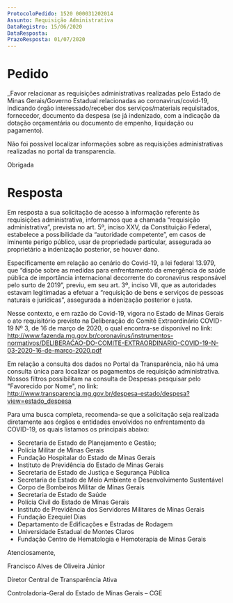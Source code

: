 ```yaml
---
ProtocoloPedido: 1520 000031202014
Assunto: Requisição Administrativa
DataRegistro: 15/06/2020
DataResposta:
PrazoResposta: 01/07/2020
---
```

# Pedido

_Favor relacionar as requisições administrativas realizadas pelo Estado de Minas Gerais/Governo Estadual relacionadas ao coronavirus/covid-19, indicando órgão interessado/receber dos serviços/materiais requisitados, fornecedor, documento da despesa (se já indenizado, com a indicação da dotação orçamentária ou documento de empenho, liquidação ou pagamento).

Não foi possível localizar informações sobre as requisições administrativas realizadas no portal da transparencia.

Obrigada

# Resposta

Em resposta a sua solicitação de acesso à informação referente às requisições administrativa, informamos que a chamada “requisição administrativa”, prevista no art. 5º, inciso XXV, da Constituição Federal, estabelece a possibilidade da “autoridade competente”, em casos de iminente perigo público, usar de propriedade particular, assegurada ao proprietário a indenização posterior, se houver dano.

Especificamente em relação ao cenário do Covid-19, a lei federal 13.979, que “dispõe sobre as medidas para enfrentamento da emergência de saúde pública de importância internacional decorrente do coronavírus responsável pelo surto de 2019”, previu, em seu art. 3º, inciso VII, que as autoridades estavam legitimadas a  efetuar a “requisição de bens e serviços de pessoas naturais e jurídicas”, assegurada a indenização posterior e justa.

Nesse contexto, e em razão do Covid-19, vigora no Estado de Minas Gerais o ato requisitório previsto na Deliberação do Comitê Extraordinário COVID-19 Nº 3, de 16 de março de 2020, o qual encontra-se disponível no link: http://www.fazenda.mg.gov.br/coronavirus/instrumentos-normativos/DELIBERACAO-DO-COMITE-EXTRAORDINARIO-COVID-19-N-03-2020-16-de-marco-2020.pdf

Em relação a consulta dos dados no Portal da Transparência, não há uma consulta única para localizar os pagamentos de requisição administrativa. Nossos filtros possibilitam na consulta de Despesas pesquisar pelo "Favorecido por Nome", no link: http://www.transparencia.mg.gov.br/despesa-estado/despesa?view=estado_despesa

Para uma busca completa, recomenda-se que a solicitação seja realizada diretamente aos órgãos e entidades envolvidos no enfrentamento da COVID-19, os quais listamos os principais abaixo:
- Secretaria de Estado de Planejamento e Gestão;
- Polícia Militar de Minas Gerais
- Fundação Hospitalar do Estado de Minas Gerais
- Instituto de Previdência do Estado de Minas Gerais
- Secretaria de Estado de Justiça e Segurança Pública
- Secretaria de Estado de Meio Ambiente e Desenvolvimento Sustentável
- Corpo de Bombeiros Militar de Minas Gerais
- Secretaria de Estado de Saúde
- Polícia Civil do Estado de Minas Gerais
- Instituto de Previdência dos Servidores Militares de Minas Gerais
- Fundação Ezequiel Dias
- Departamento de Edificações e Estradas de Rodagem
- Universidade Estadual de Montes Claros
- Fundação Centro de Hematologia e Hemoterapia de Minas Gerais


Atenciosamente,

Francisco Alves de Oliveira Júnior

Diretor Central de Transparência Ativa

Controladoria-Geral do Estado de Minas Gerais – CGE
